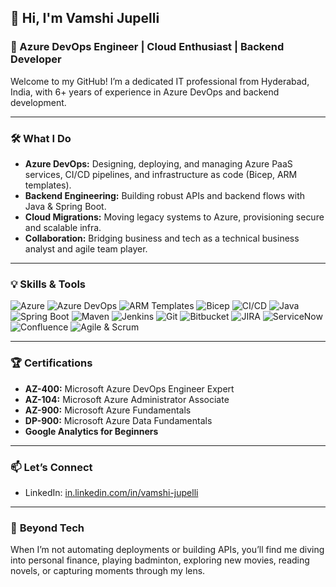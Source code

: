 ## 👋 Hi, I'm Vamshi Jupelli

### 🚀 Azure DevOps Engineer | Cloud Enthusiast | Backend Developer

Welcome to my GitHub! I’m a dedicated IT professional from Hyderabad, India, with 6+ years of experience in Azure DevOps and backend development.

---

### 🛠️ **What I Do**
- **Azure DevOps:** Designing, deploying, and managing Azure PaaS services, CI/CD pipelines, and infrastructure as code (Bicep, ARM templates).
- **Backend Engineering:** Building robust APIs and backend flows with Java & Spring Boot.
- **Cloud Migrations:** Moving legacy systems to Azure, provisioning secure and scalable infra.
- **Collaboration:** Bridging business and tech as a technical business analyst and agile team player.

---

### 💡 **Skills & Tools**

<p align="left">
  <img src="https://img.shields.io/badge/Azure-0078D4?style=for-the-badge&logo=microsoftazure&logoColor=white" alt="Azure"/>
  <img src="https://img.shields.io/badge/Azure%20DevOps-0078D7?style=for-the-badge&logo=azuredevops&logoColor=white" alt="Azure DevOps"/>
  <img src="https://img.shields.io/badge/ARM%20Templates-0089D6?style=for-the-badge&logo=microsoftazure&logoColor=white" alt="ARM Templates"/>
  <img src="https://img.shields.io/badge/Bicep-519DD9?style=for-the-badge&logo=microsoftazure&logoColor=white" alt="Bicep"/>
  <img src="https://img.shields.io/badge/CI%2FCD-222222?style=for-the-badge&logo=githubactions&logoColor=white" alt="CI/CD"/>
  <img src="https://img.shields.io/badge/Java-007396?style=for-the-badge&logo=java&logoColor=white" alt="Java"/>
  <img src="https://img.shields.io/badge/Spring%20Boot-6DB33F?style=for-the-badge&logo=springboot&logoColor=white" alt="Spring Boot"/>
  <img src="https://img.shields.io/badge/Maven-C71A36?style=for-the-badge&logo=apachemaven&logoColor=white" alt="Maven"/>
  <img src="https://img.shields.io/badge/Jenkins-D24939?style=for-the-badge&logo=jenkins&logoColor=white" alt="Jenkins"/>
  <img src="https://img.shields.io/badge/Git-F05032?style=for-the-badge&logo=git&logoColor=white" alt="Git"/>
  <img src="https://img.shields.io/badge/Bitbucket-0052CC?style=for-the-badge&logo=bitbucket&logoColor=white" alt="Bitbucket"/>
  <img src="https://img.shields.io/badge/JIRA-0052CC?style=for-the-badge&logo=jira&logoColor=white" alt="JIRA"/>
  <img src="https://img.shields.io/badge/ServiceNow-1DBF73?style=for-the-badge&logo=servicenow&logoColor=white" alt="ServiceNow"/>
  <img src="https://img.shields.io/badge/Confluence-172B4D?style=for-the-badge&logo=confluence&logoColor=white" alt="Confluence"/>
  <img src="https://img.shields.io/badge/Agile%20%26%20Scrum-222222?style=for-the-badge&logo=scrumalliance&logoColor=white" alt="Agile & Scrum"/>
</p>

---

### 🏆 **Certifications**
- **AZ-400:** Microsoft Azure DevOps Engineer Expert
- **AZ-104:** Microsoft Azure Administrator Associate
- **AZ-900:** Microsoft Azure Fundamentals
- **DP-900:** Microsoft Azure Data Fundamentals
- **Google Analytics for Beginners**

---


### 📫 **Let’s Connect**
- LinkedIn: [in.linkedin.com/in/vamshi-jupelli](https://in.linkedin.com/in/vamshi-jupelli)

---

### 🌟 **Beyond Tech**

When I’m not automating deployments or building APIs, you’ll find me diving into personal finance, playing badminton, exploring new movies, reading novels, or capturing moments through my lens.
